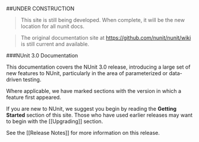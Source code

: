 ##UNDER CONSTRUCTION

> This site is still being developed. When complete, it will be the new location for all nunit docs.

> The original documentation site at https://github.com/nunit/nunit/wiki is still current and available.

###NUnit 3.0 Documentation

This documentation covers the NUnit 3.0 release, 
introducing a large set of new features to NUnit, particularly in
the area of parameterized or data-driven testing.

Where applicable, we have marked sections with the version in which a feature 
first appeared.

If you are new to NUnit, we suggest you begin by reading the 
**Getting Started** section of this site.
Those who have used earlier releases may want to begin with the 
[[Upgrading]] section.

See the [[Release Notes]] for more information on this release.
